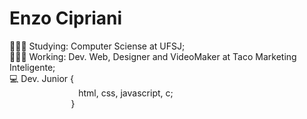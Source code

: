# Enzo Cipriani 

👨🏻‍🎓 Studying: Computer Sciense at UFSJ; <br>
👨🏻‍💻 Working: Dev. Web, Designer and VideoMaker at Taco Marketing Inteligente; <br>
💻 Dev. Junior { <br>
&nbsp; &nbsp; &nbsp; &nbsp; &nbsp; &nbsp; &nbsp; &nbsp; &nbsp; &nbsp; &nbsp; &nbsp; &nbsp; &nbsp; html, css, javascript, c; <br>
&nbsp; &nbsp; &nbsp; &nbsp; &nbsp; &nbsp; &nbsp; &nbsp; &nbsp; &nbsp; &nbsp; &nbsp; &nbsp;}
